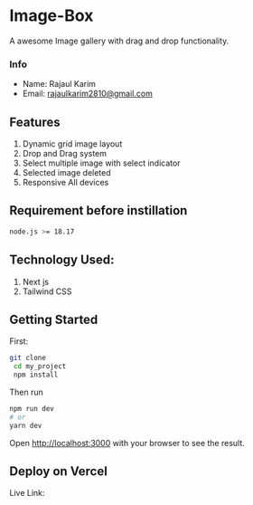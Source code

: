 # Image-Box
A  awesome Image gallery with drag and drop functionality.

### Info
- Name: Rajaul Karim
- Email: rajaulkarim2810@gmail.com

## Features
1. Dynamic grid image  layout
2. Drop and Drag system 
3. Select multiple image with select indicator
4. Selected image deleted
5. Responsive All devices

## Requirement before instillation

```bash 
node.js >= 18.17
```

## Technology Used:

1. Next js
2. Tailwind CSS


## Getting Started

First:

```bash
git clone 
 cd my_project
 npm install
```
Then run 

```bash
npm run dev
# or
yarn dev

```

Open [http://localhost:3000](http://localhost:3000) with your browser to see the result.

## Deploy on Vercel

Live Link: 
